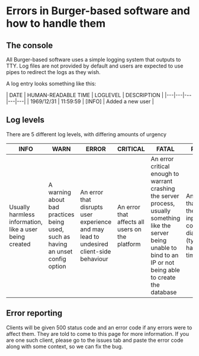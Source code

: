 # Errors in Burger-based software and how to handle them

## The console

All Burger-based software uses a simple logging system that outputs to TTY. Log files are not provided by default and users are expected to use pipes to redirect the logs as they wish.

A log entry looks something like this:

| DATE | HUMAN-READABLE TIME | LOGLEVEL | DESCRIPTION |
|---|---|---|---|---|
| 1969/12/31 | 11:59:59 | [INFO] | Added a new user |

## Log levels

There are 5 different log levels, with differing amounts of urgency

| INFO                                                    | WARN                                                                            | ERROR                                                                                  | CRITICAL                                        | FATAL                                                                                                                                                                     | PROMPT                                                                                         |
|---------------------------------------------------------|---------------------------------------------------------------------------------|----------------------------------------------------------------------------------------|-------------------------------------------------|---------------------------------------------------------------------------------------------------------------------------------------------------------------------------|------------------------------------------------------------------------------------------------|
| Usually harmless information, like a user being created | A warning about bad practices being used, such as having an unset config option | An error that disrupts user experience and may lead to undesired client-side behaviour | An error that affects all users on the platform | An error critical enough to warrant crashing the server process, usually something like the server being unable to bind to an IP or not being able to create the database | Anything that asks the user for input, like a confirmation dialog (typically has no timestamp) |

## Error reporting

Clients will be given 500 status code and an error code if any errors were to affect them. They are told to come to this page for more information. If you are one such client, please go to the issues tab and paste the error code along with some context, so we can fix the bug.